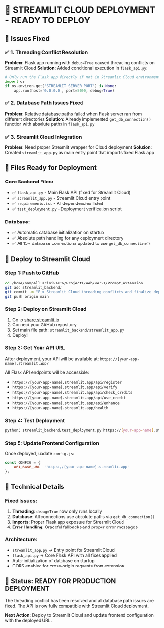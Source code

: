 # 🚀 STREAMLIT CLOUD DEPLOYMENT - READY TO DEPLOY

## 🎯 Issues Fixed

### ✅ 1. Threading Conflict Resolution
**Problem**: Flask app running with `debug=True` caused threading conflicts on Streamlit Cloud
**Solution**: Added conditional execution in `flask_api.py`:
```python
# Only run the Flask app directly if not in Streamlit Cloud environment
import os
if os.environ.get('STREAMLIT_SERVER_PORT') is None:
    app.run(host='0.0.0.0', port=5000, debug=True)
```

### ✅ 2. Database Path Issues Fixed
**Problem**: Relative database paths failed when Flask server ran from different directories
**Solution**: Already implemented `get_db_connection()` function with absolute paths in `flask_api.py`

### ✅ 3. Streamlit Cloud Integration
**Problem**: Need proper Streamlit wrapper for Cloud deployment
**Solution**: Created `streamlit_app.py` as main entry point that imports fixed Flask app

## 📁 Files Ready for Deployment

### Core Backend Files:
- ✅ `flask_api.py` - Main Flask API (fixed for Streamlit Cloud)
- ✅ `streamlit_app.py` - Streamlit Cloud entry point  
- ✅ `requirements.txt` - All dependencies listed
- ✅ `test_deployment.py` - Deployment verification script

### Database:
- ✅ Automatic database initialization on startup
- ✅ Absolute path handling for any deployment directory
- ✅ All 15+ database connections updated to use `get_db_connection()`

## 🚀 Deploy to Streamlit Cloud

### Step 1: Push to GitHub
```bash
cd /home/nampallisrinivas26/Projects/Web/ver-1/Prompt_extension
git add streamlit_backend/
git commit -m "Fix Streamlit Cloud threading conflicts and finalize deployment"
git push origin main
```

### Step 2: Deploy on Streamlit Cloud
1. Go to [share.streamlit.io](https://share.streamlit.io)
2. Connect your GitHub repository
3. Set main file path: `streamlit_backend/streamlit_app.py`
4. Deploy!

### Step 3: Get Your API URL
After deployment, your API will be available at:
`https://[your-app-name].streamlit.app/`

All Flask API endpoints will be accessible:
- `https://[your-app-name].streamlit.app/api/register`
- `https://[your-app-name].streamlit.app/api/verify`
- `https://[your-app-name].streamlit.app/api/check_credits`
- `https://[your-app-name].streamlit.app/api/use_credit`
- `https://[your-app-name].streamlit.app/api/enhance`
- `https://[your-app-name].streamlit.app/health`

### Step 4: Test Deployment
```bash
python3 streamlit_backend/test_deployment.py https://[your-app-name].streamlit.app
```

### Step 5: Update Frontend Configuration
Once deployed, update `config.js`:
```javascript
const CONFIG = {
    API_BASE_URL: 'https://[your-app-name].streamlit.app'
};
```

## 🔧 Technical Details

### Fixed Issues:
1. **Threading**: `debug=True` now only runs locally
2. **Database**: All connections use absolute paths via `get_db_connection()`
3. **Imports**: Proper Flask app exposure for Streamlit Cloud
4. **Error Handling**: Graceful fallbacks and proper error messages

### Architecture:
- `streamlit_app.py` → Entry point for Streamlit Cloud
- `flask_api.py` → Core Flask API with all fixes applied
- Auto-initialization of database on startup
- CORS enabled for cross-origin requests from extension

## 🎉 Status: READY FOR PRODUCTION DEPLOYMENT

The threading conflict has been resolved and all database path issues are fixed. 
The API is now fully compatible with Streamlit Cloud deployment.

**Next Action**: Deploy to Streamlit Cloud and update frontend configuration with the deployed URL.
